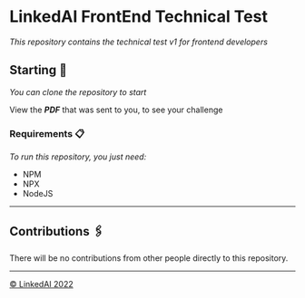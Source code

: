 # LinkedAI FrontEnd Technical Test

_This repository contains the technical test v1 for frontend developers_
## Starting 🚀

_You can clone the repository to start_

View the ***PDF*** that was sent to you, to see your challenge


### Requirements 📋

_To run this repository, you just need:_

* NPM
* NPX
* NodeJS


---

## Contributions 🖇️

There will be no contributions from other people directly to this repository.




---
[© LinkedAI 2022](https://linkedai.co/)